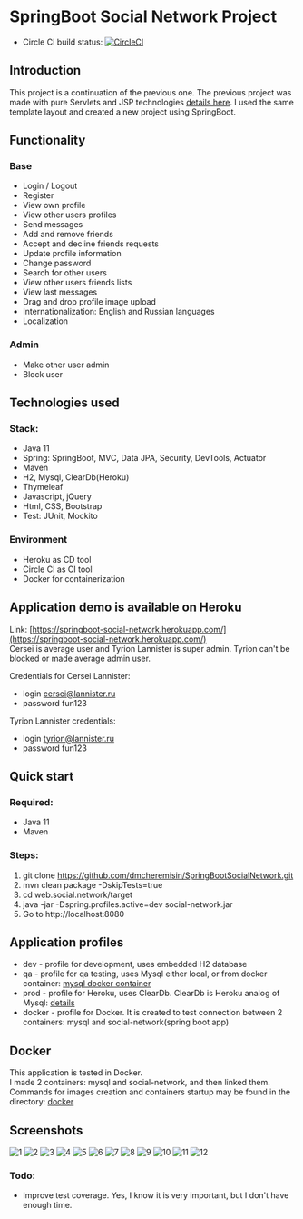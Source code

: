 # SpringBoot Social Network Project

- Circle CI build status:
[![CircleCI](https://circleci.com/gh/dmcheremisin/SpringBootSocialNetwork.svg?style=svg&circle-token=54d82edd98892db8d4e69740d9bee65e48242495)](https://circleci.com/gh/dmcheremisin/SpringBootSocialNetwork)

## Introduction
This project is a continuation of the previous one. The previous project was made with pure Servlets and JSP
 technologies [details here](https://github.com/dmcheremisin/SocialNetwork). I used the same
  template layout and created a new project using SpringBoot.

## Functionality
### Base
- Login / Logout
- Register
- View own profile
- View other users profiles
- Send messages
- Add and remove friends
- Accept and decline friends requests
- Update profile information
- Change password
- Search for other users
- View other users friends lists
- View last messages
- Drag and drop profile image upload
- Internationalization: English and Russian languages
- Localization

### Admin
- Make other user admin
- Block user

## Technologies used 
### Stack:
- Java 11
- Spring: SpringBoot, MVC, Data JPA, Security, DevTools, Actuator
- Maven
- H2, Mysql, ClearDb(Heroku)
- Thymeleaf
- Javascript, jQuery
- Html, CSS, Bootstrap
- Test: JUnit, Mockito

### Environment
- Heroku as CD tool
- Circle CI as CI tool
- Docker for containerization

## Application demo is available on Heroku  
Link: [https://springboot-social-network.herokuapp.com/](https://springboot-social-network.herokuapp.com/)  
Cersei is average user and Tyrion Lannister is super admin. Tyrion can't be blocked or made average admin user.

Credentials for Cersei Lannister:
 - login cersei@lannister.ru
 - password fun123  
 
Tyrion Lannister credentials:
 - login tyrion@lannister.ru
 - password fun123
 
 ## Quick start
 
 ### Required:
 - Java 11
 - Maven 
 
 ### Steps:
 1. git clone https://github.com/dmcheremisin/SpringBootSocialNetwork.git
 2. mvn clean package -DskipTests=true
 3. cd web.social.network/target
 4. java -jar -Dspring.profiles.active=dev social-network.jar
 5. Go to http://localhost:8080

## Application profiles
- dev - profile for development, uses embedded H2 database
- qa - profile for qa testing, uses Mysql either local, or from docker container: [mysql docker container](https://github.com/dmcheremisin/SpringBootSocialNetwork/blob/master/docker/mysql%20docker%20commands.md)
- prod - profile for Heroku, uses ClearDb. ClearDb is Heroku analog of Mysql: [details](https://devcenter.heroku.com/articles/cleardb)
- docker - profile for Docker. It is created to test connection between 2 containers: mysql and social-network(spring
 boot app)
 
## Docker
This application is tested in Docker.  
I made 2 containers: mysql and social-network, and then linked them.  
Commands for images creation and containers startup may be found in the directory: [docker](https://github.com/dmcheremisin/SpringBootSocialNetwork/tree/master/docker)

## Screenshots
![1](https://raw.githubusercontent.com/dmcheremisin/SpringBootSocialNetwork/master/screenshots/1.png)
![2](https://raw.githubusercontent.com/dmcheremisin/SpringBootSocialNetwork/master/screenshots/2.png)
![3](https://raw.githubusercontent.com/dmcheremisin/SpringBootSocialNetwork/master/screenshots/3.png)
![4](https://raw.githubusercontent.com/dmcheremisin/SpringBootSocialNetwork/master/screenshots/4.png)
![5](https://raw.githubusercontent.com/dmcheremisin/SpringBootSocialNetwork/master/screenshots/5.png)
![6](https://raw.githubusercontent.com/dmcheremisin/SpringBootSocialNetwork/master/screenshots/6.png)
![7](https://raw.githubusercontent.com/dmcheremisin/SpringBootSocialNetwork/master/screenshots/7.png)
![8](https://raw.githubusercontent.com/dmcheremisin/SpringBootSocialNetwork/master/screenshots/8.png)
![9](https://raw.githubusercontent.com/dmcheremisin/SpringBootSocialNetwork/master/screenshots/9.png)
![10](https://raw.githubusercontent.com/dmcheremisin/SpringBootSocialNetwork/master/screenshots/10.png)
![11](https://raw.githubusercontent.com/dmcheremisin/SpringBootSocialNetwork/master/screenshots/11.png)
![12](https://raw.githubusercontent.com/dmcheremisin/SpringBootSocialNetwork/master/screenshots/12.png)
 
### Todo: 
- Improve test coverage. Yes, I know it is very important, but I don't have enough time.